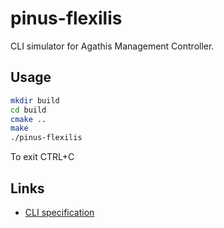 # pinus-flexilis

CLI simulator for Agathis Management Controller.

## Usage

  ```bash
  mkdir build
  cd build
  cmake ..
  make
  ./pinus-flexilis
  ```

To exit CTRL+C

## Links

* [CLI specification](https://github.com/agathisproject/pinus-flexilis/blob/docs/docs/CLI.md)
